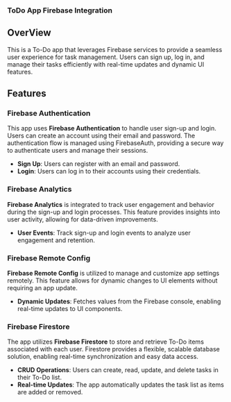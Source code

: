 ### ToDo App Firebase Integration

## OverView
This is a To-Do app that leverages Firebase services to provide a seamless user experience for task management. Users can sign up, log in, and manage their tasks efficiently with real-time updates and dynamic UI features.


## Features

### Firebase Authentication
This app uses **Firebase Authentication** to handle user sign-up and login. Users can create an account using their email and password. The authentication flow is managed using FirebaseAuth, providing a secure way to authenticate users and manage their sessions.

- **Sign Up**: Users can register with an email and password.
- **Login**: Users can log in to their accounts using their credentials.

 ### Firebase Analytics
**Firebase Analytics** is integrated to track user engagement and behavior during the sign-up and login processes. This feature provides insights into user activity, allowing for data-driven improvements.

- **User Events**: Track sign-up and login events to analyze user engagement and retention.

### Firebase Remote Config
**Firebase Remote Config** is utilized to manage and customize app settings remotely. This feature allows for dynamic changes to UI elements without requiring an app update.

- **Dynamic Updates**: Fetches values from the Firebase console, enabling real-time updates to UI components.

### Firebase Firestore
The app utilizes **Firebase Firestore** to store and retrieve To-Do items associated with each user. Firestore provides a flexible, scalable database solution, enabling real-time synchronization and easy data access.

- **CRUD Operations**: Users can create, read, update, and delete tasks in their To-Do list.
- **Real-time Updates**: The app automatically updates the task list as items are added or removed.
